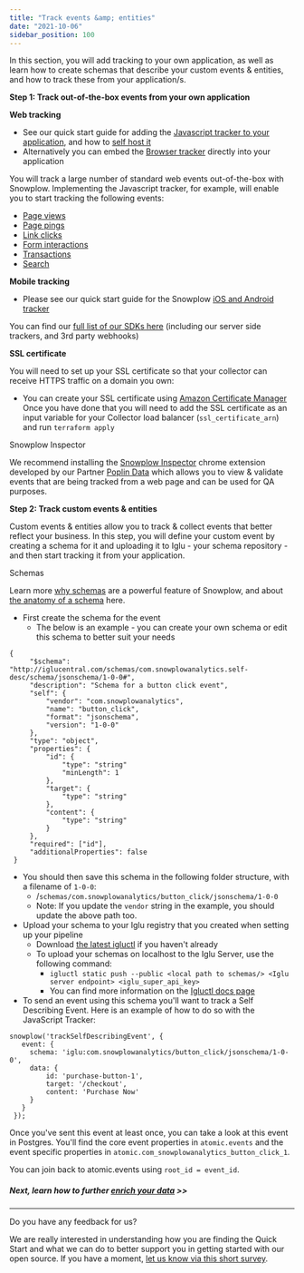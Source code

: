 ```yaml
---
title: "Track events &amp; entities"
date: "2021-10-06"
sidebar_position: 100
---
```


In this section, you will add tracking to your own application, as well as learn how to create schemas that describe your custom events & entities, and how to track these from your application/s.

**Step 1: Track out-of-the-box events from your own application**

**Web tracking**

- See our quick start guide for adding the [Javascript tracker to your application](/docs/migrated/collecting-data/collecting-from-own-applications/javascript-trackers/javascript-tracker/web-quick-start-guide/), and how to [self host it](/docs/migrated/collecting-data/collecting-from-own-applications/javascript-trackers/javascript-tracker/self-hosting-the-javascript-tracker/)
- Alternatively you can embed the [Browser tracker](/docs/migrated/collecting-data/collecting-from-own-applications/javascript-trackers/browser-tracker/) directly into your application

You will track a large number of standard web events out-of-the-box with Snowplow. Implementing the Javascript tracker, for example, will enable you to start tracking the following events:

- [Page views](/docs/migrated/collecting-data/collecting-from-own-applications/javascript-trackers/javascript-tracker/javascript-tracker-v3/tracking-events/#page-views)
- [Page pings](/docs/migrated/collecting-data/collecting-from-own-applications/javascript-trackers/javascript-tracker/javascript-tracker-v3/tracking-events/#activity-tracking-page-pings)
- [Link clicks](/docs/migrated/collecting-data/collecting-from-own-applications/javascript-trackers/javascript-tracker/javascript-tracker-v3/tracking-events/#link-click-tracking)
- [Form interactions](/docs/migrated/collecting-data/collecting-from-own-applications/javascript-trackers/javascript-tracker/javascript-tracker-v3/tracking-events/#form-tracking)
- [Transactions](/docs/migrated/collecting-data/collecting-from-own-applications/javascript-trackers/javascript-tracker/javascript-tracker-v3/tracking-events/#ecommerce-tracking)
- [Search](/docs/migrated/collecting-data/collecting-from-own-applications/javascript-trackers/javascript-tracker/javascript-tracker-v3/tracking-events/#tracksitesearch)

**Mobile tracking**

- Please see our quick start guide for the Snowplow [iOS and Android tracker](/docs/migrated/collecting-data/collecting-from-own-applications/mobile-trackers/mobile-trackers-v2-0/quick-start-guide/)

You can find our [full list of our SDKs here](/docs/migrated/collecting-data/collecting-from-own-applications/) (including our server side trackers, and 3rd party webhooks)

**SSL certificate**

You will need to set up your SSL certificate so that your collector can receive HTTPS traffic on a domain you own:

- You can create your SSL certificate using [Amazon Certificate Manager](https://aws.amazon.com/certificate-manager/) Once you have done that you will need to add the SSL certificate as an input variable for your Collector load balancer (`ssl_certificate_arn`) and run `terraform apply`

Snowplow Inspector

We recommend installing the [Snowplow Inspector](https://chrome.google.com/webstore/detail/snowplow-inspector/maplkdomeamdlngconidoefjpogkmljm?hl=en) chrome extension developed by our Partner [Poplin Data](https://poplindata.com/) which allows you to view & validate events that are being tracked from a web page and can be used for QA purposes.

**Step 2: Track custom events & entities**

Custom events & entities allow you to track & collect events that better reflect your business. In this step, you will define your custom event by creating a schema for it and uploading it to Iglu - your schema repository - and then start tracking it from your application. 

Schemas

Learn more [why schemas](/docs/migrated/understanding-tracking-design/understanding-schemas-and-validation/) are a powerful feature of Snowplow, and about [the anatomy of a schema](/docs/migrated/understanding-tracking-design/understanding-schemas-and-validation/#the-anatomy-of-a-schema) here.

- First create the schema for the event
    - The below is an example - you can create your own schema or edit this schema to better suit your needs

```
{
     "$schema": "http://iglucentral.com/schemas/com.snowplowanalytics.self-desc/schema/jsonschema/1-0-0#",
     "description": "Schema for a button click event",
     "self": {
         "vendor": "com.snowplowanalytics",
         "name": "button_click",
         "format": "jsonschema",
         "version": "1-0-0"
     },
     "type": "object",
     "properties": {
         "id": {
             "type": "string"
             "minLength": 1
         },
         "target": {
             "type": "string"
         },
         "content": {
             "type": "string"
         }
     },
     "required": ["id"],
     "additionalProperties": false
 }
```

- You should then save this schema in the following folder structure, with a filename of `1-0-0`:
    - /`schemas/com.snowplowanalytics/button_click/jsonschema/1-0-0`
    - Note: If you update the `vendor` string in the example, you should update the above path too.
- Upload your schema to your Iglu registry that you created when setting up your pipeline
    - Download [the latest igluctl](/docs/migrated/pipeline-components-and-applications/iglu/igluctl/) if you haven't already
    - To upload your schemas on localhost to the Iglu Server, use the following command:
        - `igluctl static push --public <local path to schemas/> <Iglu server endpoint> <iglu_super_api_key>`
        - You can find more information on the [Igluctl docs page](/docs/migrated/pipeline-components-and-applications/iglu/igluctl/igluctl-0-7-2/#static-push)
- To send an event using this schema you'll want to track a Self Describing Event. Here is an example of how to do so with the JavaScript Tracker:

```
snowplow('trackSelfDescribingEvent', {
   event: {
     schema: 'iglu:com.snowplowanalytics/button_click/jsonschema/1-0-0',
     data: {
         id: 'purchase-button-1',
         target: '/checkout',
         content: 'Purchase Now'
     }
   }
 });
```

Once you've sent this event at least once, you can take a look at this event in Postgres. You'll find the core event properties in `atomic.events` and the event specific properties in `atomic.com_snowplowanalytics_button_click_1`.

You can join back to atomic.events using `root_id = event_id`.

##### Next, learn how to further [enrich your data](/docs/migrated/open-source-quick-start/further-exploration/further-enrich-or-transform-your-data/) >>

* * *

Do you have any feedback for us?

We are really interested in understanding how you are finding the Quick Start and what we can do to better support you in getting started with our open source. If you have a moment, [let us know via this short survey](https://forms.gle/rKEqpFxwTfLjhQzR6).
